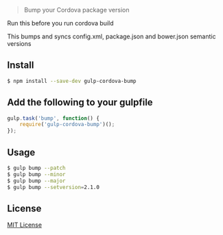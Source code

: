 > Bump your Cordova package version

Run this before you run cordova build

This bumps and syncs config.xml, package.json and bower.json semantic versions

## Install

```sh
$ npm install --save-dev gulp-cordova-bump
```

## Add the following to your gulpfile

```js
gulp.task('bump', function() {
    require('gulp-cordova-bump')();
});
```
## Usage
```sh
$ gulp bump --patch
$ gulp bump --minor
$ gulp bump --major
$ gulp bump --setversion=2.1.0
```


## License

[MIT License](http://en.wikipedia.org/wiki/MIT_License)
